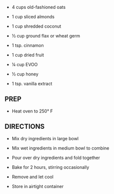 - 4 cups old-fashioned oats

- 1 cup sliced almonds

- 1 cup shredded coconut

- ½ cup ground flax or wheat germ

- 1 tsp. cinnamon

- 1 cup dried fruit

- ¼ cup EVOO

- ½ cup honey

- 1 tsp. vanilla extract

## PREP

- Heat oven to 250° F

## DIRECTIONS

- Mix dry ingredients in large bowl

- Mix wet ingredients in medium bowl to combine

- Pour over dry ingredients and fold together

- Bake for 2 hours, stirring occasionally

- Remove and let cool

- Store in airtight container
